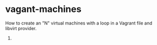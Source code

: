 # vagant-machines
How to create an "N" virtual machines with a loop in a Vagrant file and libvirt provider.

1) 
